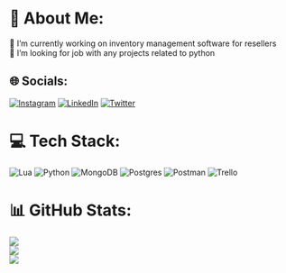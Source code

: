 # 💫 About Me:
🔭 I’m currently working on inventory management software for resellers<br>🤝 I’m looking for job with any projects related to python<br>


## 🌐 Socials:
[![Instagram](https://img.shields.io/badge/Instagram-%23E4405F.svg?logo=Instagram&logoColor=white)](https://instagram.com/s_tymek) [![LinkedIn](https://img.shields.io/badge/LinkedIn-%230077B5.svg?logo=linkedin&logoColor=white)](https://linkedin.com/in/tymoteusz-sikora) [![Twitter](https://img.shields.io/badge/Twitter-%231DA1F2.svg?logo=Twitter&logoColor=white)](https://twitter.com/niewiemczego) 

# 💻 Tech Stack:
![Lua](https://img.shields.io/badge/lua-%232C2D72.svg?style=for-the-badge&logo=lua&logoColor=white) ![Python](https://img.shields.io/badge/python-3670A0?style=for-the-badge&logo=python&logoColor=ffdd54) ![MongoDB](https://img.shields.io/badge/MongoDB-%234ea94b.svg?style=for-the-badge&logo=mongodb&logoColor=white) ![Postgres](https://img.shields.io/badge/postgres-%23316192.svg?style=for-the-badge&logo=postgresql&logoColor=white) ![Postman](https://img.shields.io/badge/Postman-FF6C37?style=for-the-badge&logo=postman&logoColor=white) ![Trello](https://img.shields.io/badge/Trello-%23026AA7.svg?style=for-the-badge&logo=Trello&logoColor=white)
# 📊 GitHub Stats:
![](https://github-readme-stats.vercel.app/api?username=niewiemczego&theme=nord&hide_border=false&include_all_commits=false&count_private=true)<br/>
![](https://github-readme-streak-stats.herokuapp.com/?user=niewiemczego&theme=nord&hide_border=false)<br/>
![](https://github-readme-stats.vercel.app/api/top-langs/?username=niewiemczego&theme=nord&hide_border=false&include_all_commits=false&count_private=true&layout=compact)

<!-- Proudly created with GPRM ( https://gprm.itsvg.in ) -->

